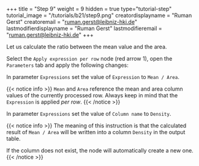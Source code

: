 +++
title = "Step 9"
weight = 9
hidden = true
type="tutorial-step"
tutorial_image = "/tutorials/b21/step9.png"
creatordisplayname = "Ruman Gerst"
creatoremail = "ruman.gerst@leibniz-hki.de"
lastmodifierdisplayname = "Ruman Gerst"
lastmodifieremail = "ruman.gerst@leibniz-hki.de"
+++

Let us calculate the ratio between the mean value and the area.

Select the `Apply expression per row` node (red arrow 1), open the `Parameters` tab and apply the following changes:

In parameter `Expressions` set the value of `Expression` to `Mean / Area`.

{{< notice info >}}
`Mean` and `Area` reference the mean and area column values of the currently processed row. Always keep in mind that the `Expression` is applied *per row*.
{{< /notice >}}

In parameter `Expressions` set the value of `Column name` to `Density`.

{{< notice info >}}
The meaning of this instruction is that the calculated result of `Mean / Area` will be written into a column `Density` in the output table.

If the column does not exist, the node will automatically create a new one.
{{< /notice >}}